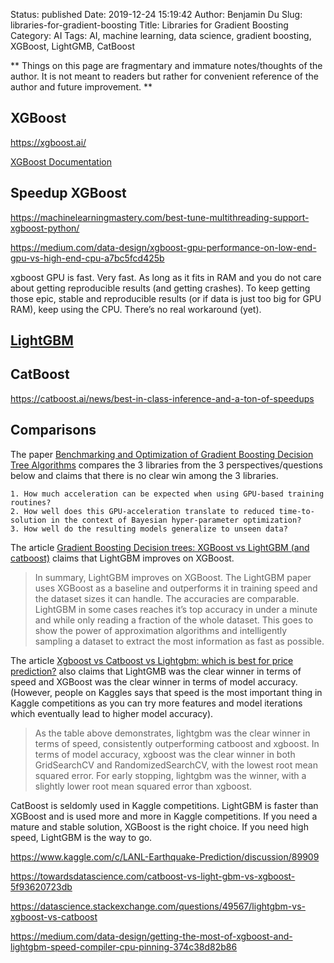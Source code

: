 Status: published
Date: 2019-12-24 15:19:42
Author: Benjamin Du
Slug: libraries-for-gradient-boosting
Title: Libraries for Gradient Boosting
Category: AI
Tags: AI, machine learning, data science, gradient boosting, XGBoost, LightGMB, CatBoost

**
Things on this page are fragmentary and immature notes/thoughts of the author.
It is not meant to readers but rather for convenient reference of the author and future improvement.
**

## XGBoost

https://xgboost.ai/

[XGBoost Documentation](https://xgboost.readthedocs.io/en/latest/)

## Speedup XGBoost

https://machinelearningmastery.com/best-tune-multithreading-support-xgboost-python/

https://medium.com/data-design/xgboost-gpu-performance-on-low-end-gpu-vs-high-end-cpu-a7bc5fcd425b

xgboost GPU is fast. 
Very fast. 
As long as it fits in RAM and you do not care about getting reproducible results (and getting crashes).
To keep getting those epic, 
stable and reproducible results (or if data is just too big for GPU RAM), 
keep using the CPU. There’s no real workaround (yet).


## [LightGBM](https://github.com/microsoft/LightGBM)

## CatBoost

https://catboost.ai/news/best-in-class-inference-and-a-ton-of-speedups

## Comparisons

The paper [Benchmarking and Optimization of Gradient Boosting Decision Tree Algorithms](https://arxiv.org/pdf/1809.04559.pdf)
compares the 3 libraries from the 3 perspectives/questions below
and claims that there is no clear win among the 3 libraries.

    1. How much acceleration can be expected when using GPU-based training routines?
    2. How well does this GPU-acceleration translate to reduced time-to-solution in the context of Bayesian hyper-parameter optimization?
    3. How well do the resulting models generalize to unseen data?

The article 
[Gradient Boosting Decision trees: XGBoost vs LightGBM (and catboost)](https://medium.com/kaggle-nyc/gradient-boosting-decision-trees-xgboost-vs-lightgbm-and-catboost-72df6979e0bb)
claims that LightGBM improves on XGBoost.

> In summary, 
> LightGBM improves on XGBoost. 
> The LightGBM paper uses XGBoost as a baseline and outperforms it in training speed and the dataset sizes it can handle. 
> The accuracies are comparable. 
> LightGBM in some cases reaches it’s top accuracy in under a minute and while only reading a fraction of the whole dataset. 
> This goes to show the power of approximation algorithms 
> and intelligently sampling a dataset to extract the most information as fast as possible.

The article [Xgboost vs Catboost vs Lightgbm: which is best for price prediction?](https://blog.griddynamics.com/xgboost-vs-catboost-vs-lightgbm-which-is-best-for-price-prediction/)
also claims that LightGMB was the clear winner in terms of speed
and XGBoost was the clear winner in terms of model accuracy.
(However, 
people on Kaggles says that speed is the most important thing in Kaggle competitions
as you can try more features and model iterations 
which eventually lead to higher model accuracy).

> As the table above demonstrates, 
> lightgbm was the clear winner in terms of speed, 
> consistently outperforming catboost and xgboost. 
> In terms of model accuracy, 
> xgboost was the clear winner in both GridSearchCV and RandomizedSearchCV, 
> with the lowest root mean squared error. 
> For early stopping, 
> lightgbm was the winner, 
> with a slightly lower root mean squared error than xgboost.


CatBoost is seldomly used in Kaggle competitions.
LightGBM is faster than XGBoost and is used more and more in Kaggle competitions.
If you need a mature and stable solution,
XGBoost is the right choice.
If you need high speed,
LightGBM is the way to go.

https://www.kaggle.com/c/LANL-Earthquake-Prediction/discussion/89909

https://towardsdatascience.com/catboost-vs-light-gbm-vs-xgboost-5f93620723db

https://datascience.stackexchange.com/questions/49567/lightgbm-vs-xgboost-vs-catboost

https://medium.com/data-design/getting-the-most-of-xgboost-and-lightgbm-speed-compiler-cpu-pinning-374c38d82b86
